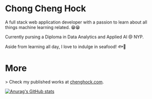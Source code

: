 # Chong Cheng Hock

A full stack web application developer with a passion to learn about all things machine learning related. 😁😁

Currently pursing a Diploma in Data Analytics and Applied AI @ NYP.

Aside from learning all day, I love to indulge in seafood! 🐟🦀

# More
\> Check my published works at [chenghock.com](https://chenghock.com).

[![Anurag's GitHub stats](https://github-readme-stats.vercel.app/api?username=ballgoesvroomvroom&show_icons=true&theme=buefy)](https://github.com/anuraghazra/github-readme-stats)
